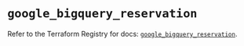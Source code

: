 # `google_bigquery_reservation`

Refer to the Terraform Registry for docs: [`google_bigquery_reservation`](https://registry.terraform.io/providers/hashicorp/google/6.32.0/docs/resources/bigquery_reservation).
